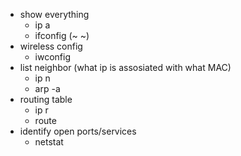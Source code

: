 - show everything
	- ip a
	- ifconfig (~ ~)
- wireless config
	- iwconfig
- list neighbor (what ip is assosiated with what MAC)
	- ip n
	- arp -a
- routing table
	- ip r
	- route
- identify open ports/services
	- netstat